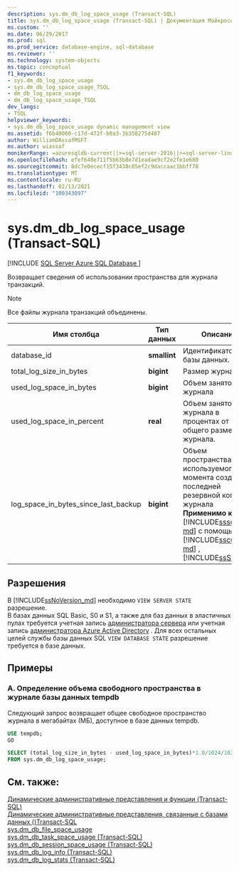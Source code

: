 ```yaml
---
description: sys.dm_db_log_space_usage (Transact-SQL)
title: sys.dm_db_log_space_usage (Transact-SQL) | Документация Майкрософт
ms.custom: ''
ms.date: 06/29/2017
ms.prod: sql
ms.prod_service: database-engine, sql-database
ms.reviewer: ''
ms.technology: system-objects
ms.topic: conceptual
f1_keywords:
- sys.dm_db_log_space_usage
- sys.dm_db_log_space_usage_TSQL
- dm_db_log_space_usage
- dm_db_log_space_usage_TSQL
dev_langs:
- TSQL
helpviewer_keywords:
- sys.dm_db_log_space_usage dynamic management view
ms.assetid: f6b40060-c17d-472f-b0a3-3b350275d487
author: WilliamDAssafMSFT
ms.author: wiassaf
monikerRange: =azuresqldb-current||>=sql-server-2016||>=sql-server-linux-2017||=azuresqldb-mi-current
ms.openlocfilehash: efef648e711f5b63b8e7d1eadae9cf2e2fe1e680
ms.sourcegitcommit: 8dc7e0ececf15f3438c05ef2c9daccaac1bbff78
ms.translationtype: MT
ms.contentlocale: ru-RU
ms.lasthandoff: 02/13/2021
ms.locfileid: "100343097"
---
```

# <a name="sysdm_db_log_space_usage-transact-sql"></a>sys.dm_db_log_space_usage (Transact-SQL)
[!INCLUDE [SQL Server Azure SQL Database ](../../includes/applies-to-version/sql-asdb.md)]

Возвращает сведения об использовании пространства для журнала транзакций. 
  
> [!NOTE]
> Все файлы журнала транзакций объединены.  
  
|Имя столбца|Тип данных|Описание|  
|-----------------|---------------|-----------------|  
|database_id|**smallint**|Идентификатор базы данных.|  
|total_log_size_in_bytes |**bigint** |Размер журнала  |
|used_log_space_in_bytes |**bigint** |Объем занятого журнала  |     
|used_log_space_in_percent |**real** |Объем занятого журнала в процентах от общего размера журнала. |
|log_space_in_bytes_since_last_backup |**bigint** |Объем пространства, используемого с момента создания последней резервной копии журнала <br />**Применимо к:** [!INCLUDE[sssql14-md](../../includes/sssql14-md.md)] с помощью [!INCLUDE[sscurrent-md](../../includes/ssnoversion-md.md)] ,  [!INCLUDE[ssSDS](../../includes/sssds-md.md)] .|
    
  
## <a name="permissions"></a>Разрешения  

В [!INCLUDE[ssNoVersion_md](../../includes/ssnoversion-md.md)] необходимо `VIEW SERVER STATE` разрешение.   
В базах данных SQL Basic, S0 и S1, а также для баз данных в эластичных пулах требуется учетная запись [администратора сервера](https://docs.microsoft.com/azure/azure-sql/database/logins-create-manage#existing-logins-and-user-accounts-after-creating-a-new-database) или учетная запись [администратора Azure Active Directory](https://docs.microsoft.com/azure/azure-sql/database/authentication-aad-overview#administrator-structure) . Для всех остальных целей службы базы данных SQL `VIEW DATABASE STATE` разрешение требуется в базе данных.   
  
## <a name="examples"></a>Примеры  
  
### <a name="a-determine-the-amount-of-free-log-space-in-tempdb"></a>A. Определение объема свободного пространства в журнале базы данных tempdb   
Следующий запрос возвращает общее свободное пространство журнала в мегабайтах (МБ), доступное в базе данных tempdb.

```sql
USE tempdb;  
GO  

SELECT (total_log_size_in_bytes - used_log_space_in_bytes)*1.0/1024/1024 AS [free log space in MB]  
FROM sys.dm_db_log_space_usage;  
```
  
## <a name="see-also"></a>См. также:  
[Динамические административные представления и функции (Transact-SQL)](~/relational-databases/system-dynamic-management-views/system-dynamic-management-views.md)   
[Динамические административные представления, связанные с базами данных &#40;&#41;Transact-SQL ](../../relational-databases/system-dynamic-management-views/database-related-dynamic-management-views-transact-sql.md)   
[sys.dm_db_file_space_usage](../../relational-databases/system-dynamic-management-views/sys-dm-db-file-space-usage-transact-sql.md)    
[sys.dm_db_task_space_usage &#40;Transact-SQL&#41;](../../relational-databases/system-dynamic-management-views/sys-dm-db-task-space-usage-transact-sql.md)   
[sys.dm_db_session_space_usage (Transact-SQL)](../../relational-databases/system-dynamic-management-views/sys-dm-db-session-space-usage-transact-sql.md)  
[sys.dm_db_log_info (Transact-SQL)](../../relational-databases/system-dynamic-management-views/sys-dm-db-log-info-transact-sql.md)    
[sys.dm_db_log_stats (Transact-SQL)](../../relational-databases/system-dynamic-management-views/sys-dm-db-log-stats-transact-sql.md) 



